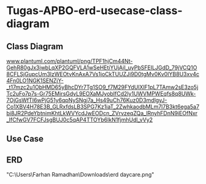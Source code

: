 # Tugas-APBO-erd-usecase-class-diagram
## Class Diagram 
www.plantuml.com/plantuml/png/TPF1hjCm44Nt-GehR80gJx3jwbLqXP2GQFVLA1wSeHEtiYUjAiI_uyPbSFEILJGdD_79jVCQ1O8CFLSjGupcUm3lzWEOtvKnAxA7Vs1joCkTUUZJi9D0tgMv0Kv0IYB8U3xv4c4Fn0LO1NGK1SENZjY-_t17mzc2u1ObHMD65yBhcDYr7Tg1SO9_f7M29FYdUlXlF1pL7TAmw2sE3zo5jTc2uFo7p7s-Gr75EMirsGdyL9EOXaMJyobIfCd2ly1UWVMPWEqfs8q8UWk-7OjGsWfTI6wPjG51y6qpNySNgj7a_Hs49uCh76Kuz0D3mdlgyJ-Co1XBV4H78E3B_GLRxfdsLB3SPG7Kz1iaT_2ZwhkaodbMLm7l7B3kt6ega5a7bi8JR2PdeYbtnimKhtLkWVYcdJwEODcn_ZVrvzeqZQa_lRnyhFDnN9iEOfNxr_lfCfwGV7FCFJsgBUJ0c5qAP4TTOYb6lkN1fjmhUdl_vVy2
## Use Case

## ERD
"C:\Users\Farhan Ramadhan\Downloads\erd daycare.png"
